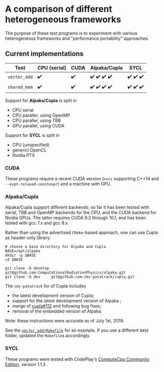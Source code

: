 # A comparison of different heterogeneous frameworks

The purpose of these test programs is to experiment with various heterogeneous frameworks and "performance portability" approaches.

## Current implementations

| Test          | CPU (serial)  | CUDA  | Alpaka/Cupla  | SYCL  |
|---------------|---------------|-------|---------------|-------|
| `vector_add`  | :heavy_check_mark: | :heavy_check_mark: | :heavy_check_mark: :heavy_check_mark: :heavy_check_mark: :heavy_check_mark: | :heavy_check_mark: :heavy_check_mark: :heavy_check_mark: |
| `shared_mem`  | :heavy_check_mark: | :heavy_check_mark: | :heavy_check_mark: :heavy_check_mark: :heavy_check_mark: :heavy_check_mark: | :heavy_check_mark: :heavy_check_mark: :heavy_check_mark: |

Support for **Alpaka/Cupla** is split in
  - CPU serial
  - CPU paraller, using OpenMP
  - CPU paraller, using TBB
  - GPU parallel, using CUDA

Support for **SYCL** is split in
  - CPU (unspecified)
  - genericl OpenCL
  - Nvidia PTX


### CUDA

These programs require a recent CUDA version (`nvcc` supporting C++14 and `--expt-relaxed-constexpr`) and a machine with GPU.


### Alpaka/Cupla

Alpaka/Cupla support different backends; so far it has been tested with serial, TBB and OpenMP backends for the CPU, and the CUDA
backend for Nvidia GPUs. The latter requires CUDA 9.2 through 10.1, and has been tested with gcc 7.x and gcc 8.x.

Rather than using the advertised `CMake`-based approach, one can use Cupla as header-only library:
```
# choose a base directory for Alpaka and Cupla
BASE=/opt/alpaka
mkdir -p $BASE
cd $BASE

git clone -b develop git@github.com:ComputationalRadiationPhysics/alpaka.git
git clone -b dev     git@github.com:cms-patatrack/cupla.git
```

The `cms-patatrack` for of Cupla includes
  - the latest development version of Cupla;
  - support for the latest development version of Alpaka ;
  - merge of [cupla#112](https://github.com/ComputationalRadiationPhysics/cupla/pull/112) and following bug fixes;
  - removal of the embedded version of Alpaka.

Note: these instructions were accurate as of July 1st, 2019.

See the [`vector_add/Makefile`](vector_add/Makefile) for an example.
If you use a different `BASE` folder, updated the `Makefile`s accordingly.


### SYCL

These programs were tested with CodePlay's [ComputeCpp Community Edition](https://developer.codeplay.com/products/computecpp/ce/home/),
version 1.1.3 .
